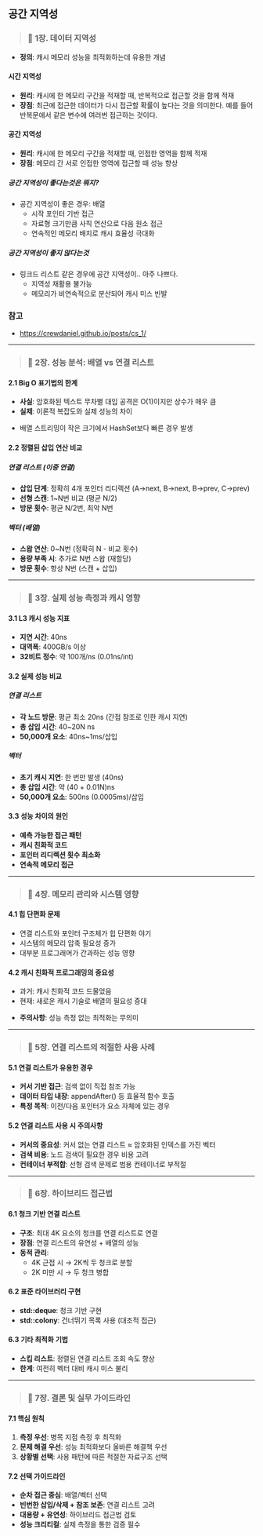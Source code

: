 ## 공간 지역성


> ### 📄 1장. 데이터 지역성

* **정의**: 캐시 메모리 성능을 최적화하는데 유용한 개념

#### 시간 지역성

* **원리**: 캐시에 한 메모리 구간을 적재할 때, 반복적으로 접근할 것을 함께 적재
* **장점**: 최근에 접근한 데이터가 다시 접근할 확률이 높다는 것을 의미한다.
예를 들어 반복문에서 같은 변수에 여러번 접근하는 것이다.

#### 공간 지역성

* **원리**: 캐시에 한 메모리 구간을 적재할 때, 인접한 영역을 함께 적재
* **장점**: 메모리 간 서로 인접한 영역에 접근할 때 성능 향상

##### 공간 지역성이 좋다는것은 뭐지?
* 공간 지역성이 좋은 경우: 배열
    * 시작 포인터 기반 접근
    * 자료형 크기만큼 사칙 연산으로 다음 원소 접근
    * 연속적인 메모리 배치로 캐시 효율성 극대화

##### 공간 지역성이 좋지 않다는것
* 링크드 리스트 같은 경우에 공간 지역성이.. 아주 나쁘다.
    * 지역성 재활용 불가능
    * 메모리가 비연속적으로 분산되어 캐시 미스 빈발

### 참고

* https://crewdaniel.github.io/posts/cs_1/

---

> ### 📄 2장. 성능 분석: 배열 vs 연결 리스트

#### 2.1 Big O 표기법의 한계
* **사실**: 암호화된 텍스트 무차별 대입 공격은 O(1)이지만 상수가 매우 큼
* **실제**: 이론적 복잡도와 실제 성능의 차이
- 배열 스트리밍이 작은 크기에서 HashSet보다 빠른 경우 발생

#### 2.2 정렬된 삽입 연산 비교

##### 연결 리스트 (이중 연결)
* **삽입 단계**: 정확히 4개 포인터 리디렉션 (A→next, B→next, B→prev, C→prev)
* **선형 스캔**: 1~N번 비교 (평균 N/2)
* **방문 횟수**: 평균 N/2번, 최악 N번

##### 벡터 (배열)
* **스왑 연산**: 0~N번 (정확히 N - 비교 횟수)
* **용량 부족 시**: 추가로 N번 스왑 (재할당)
* **방문 횟수**: 항상 N번 (스캔 + 삽입)

---

> ### 📄 3장. 실제 성능 측정과 캐시 영향

#### 3.1 L3 캐시 성능 지표
* **지연 시간**: 40ns
* **대역폭**: 400GB/s 이상
* **32비트 정수**: 약 100개/ns (0.01ns/int)

#### 3.2 실제 성능 비교

##### 연결 리스트
* **각 노드 방문**: 평균 최소 20ns (간접 참조로 인한 캐시 지연)
* **총 삽입 시간**: 40~20N ns
* **50,000개 요소**: 40ns~1ms/삽입

##### 벡터
* **초기 캐시 지연**: 한 번만 발생 (40ns)
* **총 삽입 시간**: 약 (40 + 0.01N)ns
* **50,000개 요소**: 500ns (0.0005ms)/삽입

#### 3.3 성능 차이의 원인
* **예측 가능한 접근 패턴**
* **캐시 친화적 코드**
* **포인터 리디렉션 횟수 최소화**
* **연속적 메모리 접근**

---

> ### 📄 4장. 메모리 관리와 시스템 영향

#### 4.1 힙 단편화 문제
- 연결 리스트와 포인터 구조체가 힙 단편화 야기
- 시스템의 메모리 압축 필요성 증가
- 대부분 프로그래머가 간과하는 성능 영향

#### 4.2 캐시 친화적 프로그래밍의 중요성
- 과거: 캐시 친화적 코드 드물었음
- 현재: 새로운 캐시 기술로 배열의 필요성 증대
* **주의사항**: 성능 측정 없는 최적화는 무의미

---

> ### 📄 5장. 연결 리스트의 적절한 사용 사례

#### 5.1 연결 리스트가 유용한 경우
* **커서 기반 접근**: 검색 없이 직접 참조 가능
* **데이터 타입 내장**: appendAfter() 등 효율적 함수 호출
* **특정 목적**: 이전/다음 포인터가 요소 자체에 있는 경우

#### 5.2 연결 리스트 사용 시 주의사항
* **커서의 중요성**: 커서 없는 연결 리스트 ≈ 암호화된 인덱스를 가진 벡터
* **검색 비용**: 노드 검색이 필요한 경우 비용 고려
* **컨테이너 부적합**: 선형 검색 문제로 범용 컨테이너로 부적절

---

> ### 📄 6장. 하이브리드 접근법

#### 6.1 청크 기반 연결 리스트
* **구조**: 최대 4K 요소의 청크를 연결 리스트로 연결
* **장점**: 연결 리스트의 유연성 + 배열의 성능
* **동적 관리**:
  - 4K 근접 시 → 2K씩 두 청크로 분할
  - 2K 미만 시 → 두 청크 병합

#### 6.2 표준 라이브러리 구현
* **std::deque**: 청크 기반 구현
* **std::colony**: 건너뛰기 목록 사용 (대조적 접근)

#### 6.3 기타 최적화 기법
* **스킵 리스트**: 정렬된 연결 리스트 조회 속도 향상
* **한계**: 여전히 벡터 대비 캐시 미스 불리

---

> ### 📄 7장. 결론 및 실무 가이드라인

#### 7.1 핵심 원칙
1. **측정 우선**: 병목 지점 측정 후 최적화
2. **문제 해결 우선**: 성능 최적화보다 올바른 해결책 우선
3. **상황별 선택**: 사용 패턴에 따른 적절한 자료구조 선택

#### 7.2 선택 가이드라인
* **순차 접근 중심**: 배열/벡터 선택
* **빈번한 삽입/삭제 + 참조 보존**: 연결 리스트 고려
* **대용량 + 유연성**: 하이브리드 접근법 검토
* **성능 크리티컬**: 실제 측정을 통한 검증 필수
